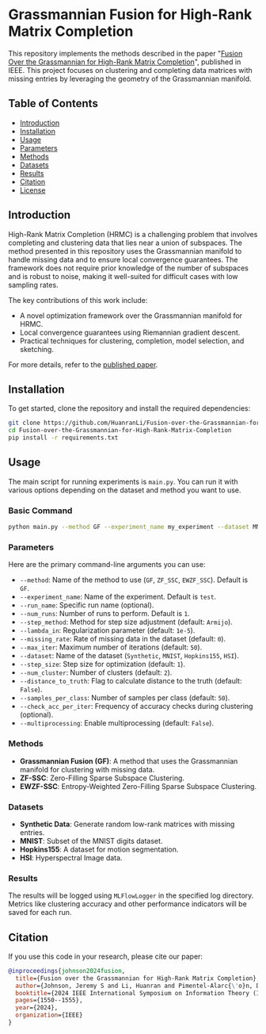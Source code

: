 # Grassmannian Fusion for High-Rank Matrix Completion

This repository implements the methods described in the paper "[Fusion Over the Grassmannian for High-Rank Matrix Completion](https://ieeexplore.ieee.org/abstract/document/10619457)", published in IEEE. This project focuses on clustering and completing data matrices with missing entries by leveraging the geometry of the Grassmannian manifold.

## Table of Contents
- [Introduction](#introduction)
- [Installation](#installation)
- [Usage](#usage)
- [Parameters](#parameters)
- [Methods](#methods)
- [Datasets](#datasets)
- [Results](#results)
- [Citation](#citation)
- [License](#license)

## Introduction

High-Rank Matrix Completion (HRMC) is a challenging problem that involves completing and clustering data that lies near a union of subspaces. The method presented in this repository uses the Grassmannian manifold to handle missing data and to ensure local convergence guarantees. The framework does not require prior knowledge of the number of subspaces and is robust to noise, making it well-suited for difficult cases with low sampling rates.

The key contributions of this work include:
- A novel optimization framework over the Grassmannian manifold for HRMC.
- Local convergence guarantees using Riemannian gradient descent.
- Practical techniques for clustering, completion, model selection, and sketching.

For more details, refer to the [published paper](https://ieeexplore.ieee.org/abstract/document/10619457).

## Installation

To get started, clone the repository and install the required dependencies:

```bash
git clone https://github.com/HuanranLi/Fusion-over-the-Grassmannian-for-High-Rank-Matrix-Completion.git
cd Fusion-over-the-Grassmannian-for-High-Rank-Matrix-Completion
pip install -r requirements.txt
```

## Usage

The main script for running experiments is `main.py`. You can run it with various options depending on the dataset and method you want to use.

### Basic Command

```bash
python main.py --method GF --experiment_name my_experiment --dataset MNIST --num_cluster 3 --samples_per_class 50
```

### Parameters

Here are the primary command-line arguments you can use:

- `--method`: Name of the method to use (`GF`, `ZF_SSC`, `EWZF_SSC`). Default is `GF`.
- `--experiment_name`: Name of the experiment. Default is `test`.
- `--run_name`: Specific run name (optional).
- `--num_runs`: Number of runs to perform. Default is `1`.
- `--step_method`: Method for step size adjustment (default: `Armijo`).
- `--lambda_in`: Regularization parameter (default: `1e-5`).
- `--missing_rate`: Rate of missing data in the dataset (default: `0`).
- `--max_iter`: Maximum number of iterations (default: `50`).
- `--dataset`: Name of the dataset (`Synthetic`, `MNIST`, `Hopkins155`, `HSI`).
- `--step_size`: Step size for optimization (default: `1`).
- `--num_cluster`: Number of clusters (default: `2`).
- `--distance_to_truth`: Flag to calculate distance to the truth (default: `False`).
- `--samples_per_class`: Number of samples per class (default: `50`).
- `--check_acc_per_iter`: Frequency of accuracy checks during clustering (optional).
- `--multiprocessing`: Enable multiprocessing (default: `False`).

### Methods

- **Grassmannian Fusion (GF)**: A method that uses the Grassmannian manifold for clustering with missing data.
- **ZF-SSC**: Zero-Filling Sparse Subspace Clustering.
- **EWZF-SSC**: Entropy-Weighted Zero-Filling Sparse Subspace Clustering.

### Datasets

- **Synthetic Data**: Generate random low-rank matrices with missing entries.
- **MNIST**: Subset of the MNIST digits dataset.
- **Hopkins155**: A dataset for motion segmentation.
- **HSI**: Hyperspectral Image data.

### Results

The results will be logged using `MLFlowLogger` in the specified log directory. Metrics like clustering accuracy and other performance indicators will be saved for each run.

## Citation

If you use this code in your research, please cite our paper:

```bibtex
@inproceedings{johnson2024fusion,
  title={Fusion over the Grassmannian for High-Rank Matrix Completion},
  author={Johnson, Jeremy S and Li, Huanran and Pimentel-Alarc{\'o}n, Daniel},
  booktitle={2024 IEEE International Symposium on Information Theory (ISIT)},
  pages={1550--1555},
  year={2024},
  organization={IEEE}
}
```
